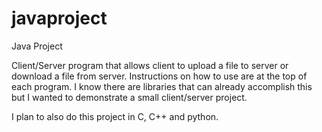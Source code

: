 # javaproject
Java Project

Client/Server program that allows client to upload a file to server or download a file from server. Instructions
on how to use are at the top of each program. I know there are libraries that can already accomplish this but I 
wanted to demonstrate a small client/server project. 

I plan to also do this project in C, C++ and python. 
